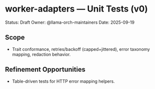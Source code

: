 # worker-adapters — Unit Tests (v0)

Status: Draft
Owner: @llama-orch-maintainers
Date: 2025-09-19

## Scope

- Trait conformance, retries/backoff (capped+jittered), error taxonomy mapping, redaction behavior.

## Refinement Opportunities

- Table-driven tests for HTTP error mapping helpers.

